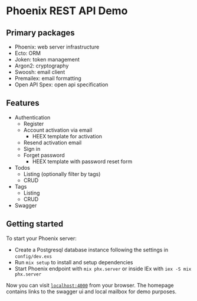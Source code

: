 # Phoenix REST API Demo

## Primary packages

- Phoenix: web server infrastructure
- Ecto: ORM
- Joken: token management
- Argon2: cryptography
- Swoosh: email client
- Premailex: email formatting
- Open API Spex: open api specification

## Features

- Authentication
  - Register
  - Account activation via email
    - HEEX template for activation
  - Resend activation email
  - Sign in
  - Forget password
    - HEEX template with password reset form
- Todos
  - Listing (optionally filter by tags)
  - CRUD
- Tags
  - Listing
  - CRUD
- Swagger

## Getting started

To start your Phoenix server:

- Create a Postgresql database instance following the settings in `config/dev.exs`
- Run `mix setup` to install and setup dependencies
- Start Phoenix endpoint with `mix phx.server` or inside IEx with `iex -S mix phx.server`

Now you can visit [`localhost:4000`](http://localhost:4000) from your browser. The homepage contains links to the swagger ui and local mailbox for demo purposes.
